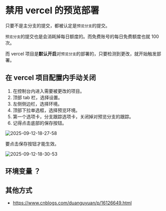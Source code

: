 # 禁用 vercel 的预览部署

<!-- TODO: 润色，并发文到掘金 -->

只要不是主分支的提交，都被认定是`预览分支`的提交。

`预览分支`的提交也是会消耗掉每日额度的。而免费账号的每日免费额度也就 100 次。

而 vercel 项目是**默认开启**对`预览分支`的部署的，只要检测到更改，就开始触发部署。

## 在 vercel 项目配置内手动关闭

1. 在控制台内进入需要被更改的项目。
2. 顶部 tab 栏，选择设置。
3. 左侧侧边栏，选择环境。
4. 顶部下拉单选框，选择预览环境。
5. 第一个选项卡，分支跟踪选项卡，关闭掉对预览分支的跟踪。
6. 记得点击底部的保存按钮。

![2025-09-12-18-27-58](https://gh-img-store.ruan-cat.com/img/2025-09-12-18-27-58.png)

要点击保存按钮才能生效。

![2025-09-12-18-30-53](https://gh-img-store.ruan-cat.com/img/2025-09-12-18-30-53.png)

## 环境变量 ？

## 其他方式

- https://www.cnblogs.com/duanguyuan/p/16126649.html
